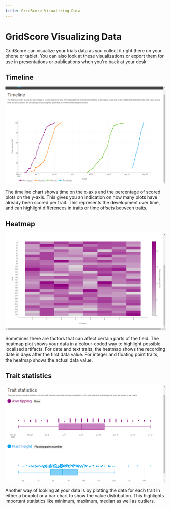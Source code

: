 ```yaml
---
title: GridScore Visualizing Data
---
```


# GridScore Visualizing Data

GridScore can visualize your trials data as you collect it right there on your phone or tablet. You can also look at these visualizations or export them for use in presentations or publications when you're back at your desk.

## Timeline

<img src="img/screenshot-timeline.png" width="900" alt="Timeline chart">

The timeline chart shows time on the x-axis and the percentage of scored plots on the y-axis. This gives you an indication on how many plots have already been scored per trait. This represents the development over time, and can highlight differences in traits or time offsets between traits.

## Heatmap

<img src="img/screenshot-heatmap.png" width="900" alt="Heatmap chart">

Sometimes there are factors that can affect certain parts of the field. The heatmap plot shows your data in a colour-coded way to highlight possible localised artifacts. For date and text traits, the heatmap shows the recording date in days after the first data value. For integer and floating point traits, the heatmap shows the actual data value.

## Trait statistics

<img src="img/screenshot-trait-stats.png" width="900" alt="Trait statistics charts">

Another way of looking at your data is by plotting the data for each trait in either a boxplot or a bar chart to show the value distribution. This highlights important statistics like minimum, maximum, median as well as outliers.
